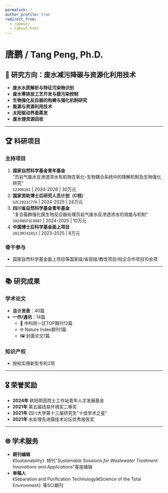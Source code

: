 ```yaml
---
permalink: /
author_profile: true
redirect_from: 
  - /about/
  - /about.html
---
```

# 唐鹏 / Tang Peng, Ph.D.
## 🔬 研究方向：废水减污降碳与资源化利用技术
- **废水水质解析与特征污染物识别**  
- **废水零排放工艺开发与膜污染控制**   
- **生物强化反应器的构建与强化机制研究**  
- **能源与资源利用技术**  
- **太阳驱动界面蒸发**
- **废水锂资源回收**  

---

## 🏆 科研项目
### 主持项目
1. **国家自然科学基金青年基金**  
   "页岩气废水反渗透浓水有机物在氧化-生物耦合系统中的降解机制及生物强化研究"  
   `52300101` | 2024-2026 | 30万元  
2. **国家资助博士后研究人员计划（C档）**  
   `GZC20231776` | 2024-2025 | 24万元  
3. **四川省自然科学基金青年基金**  
   "复合菌群强化膜生物反应器处理页岩气废水反渗透浓水的效能与机制"  
   `2024NSFSC0887` | 2024-2025 | 10万元  
4. **中国博士后科学基金面上项目**  
   `2023M742453` | 2023-2025 | 8万元  

### 骨干参与
- 国家自然科学基金面上项目等国家级/省部级/教改项目/校企合作项目10余项   

---

## 📚 研究成果
### 学术论文
- **总计发表**：40篇
- **一作/通讯**：14篇  
  - 🏅 中科院一区TOP期刊12篇  
  - 🌐 Nature Index期刊1篇  
  - 🖼️ 封面论文1篇  

### 知识产权
- 授权实用新型专利2项  

---

## 🎖️ 荣誉奖励
- **2024年** 欧阳明高院士工作站青年人才发展基金  
- **2021年** 第五届钱易环境奖二等奖  
- **2021年** 四川大学第十三届研究生"十佳学术之星"  
- **2021年** 水处理先进膜技术论坛优秀报告奖  

---

## 🌐 学术服务
- **期刊编辑**  
  《Sustainability》特刊"*Sustainable Solutions for Wastewater Treatment: Innovations and Applications*"客座编辑  
- **审稿人**  
  《Separation and Purification Technology》《Science of the Total Environment》等SCI期刊 
